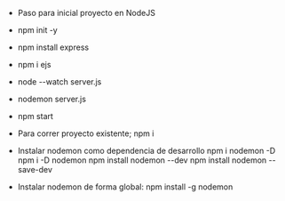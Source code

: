 - Paso para inicial proyecto en NodeJS
- npm init -y
- npm install express
- npm i ejs

- node --watch server.js
- nodemon server.js
- npm start

- Para correr proyecto existente;
  npm i

- Instalar nodemon como dependencia de desarrollo
  npm i nodemon -D
  npm i -D nodemon
  npm install nodemon --dev
  npm install nodemon --save-dev
- Instalar nodemon de forma global:
  npm install -g nodemon

